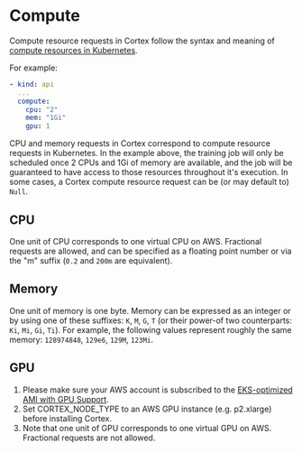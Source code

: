 # Compute

Compute resource requests in Cortex follow the syntax and meaning of [compute resources in Kubernetes](https://kubernetes.io/docs/concepts/configuration/manage-compute-resources-container).

For example:

```yaml
- kind: api
  ...
  compute:
    cpu: "2"
    mem: "1Gi"
    gpu: 1
```

CPU and memory requests in Cortex correspond to compute resource requests in Kubernetes. In the example above, the training job will only be scheduled once 2 CPUs and 1Gi of memory are available, and the job will be guaranteed to have access to those resources throughout it's execution. In some cases, a Cortex compute resource request can be (or may default to) `Null`.

## CPU

One unit of CPU corresponds to one virtual CPU on AWS. Fractional requests are allowed, and can be specified as a floating point number or via the "m" suffix (`0.2` and `200m` are equivalent).

## Memory

One unit of memory is one byte. Memory can be expressed as an integer or by using one of these suffixes: `K`, `M`, `G`, `T` (or their power-of two counterparts: `Ki`, `Mi`, `Gi`, `Ti`). For example, the following values represent roughly the same memory: `128974848`, `129e6`, `129M`, `123Mi`.

## GPU

1. Please make sure your AWS account is subscribed to the [EKS-optimized AMI with GPU Support](https://aws.amazon.com/marketplace/pp/B07GRHFXGM).
2. Set CORTEX_NODE_TYPE to an AWS GPU instance (e.g. p2.xlarge) before installing Cortex.
3. Note that one unit of GPU corresponds to one virtual GPU on AWS. Fractional requests are not allowed.
